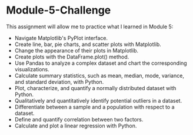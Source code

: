 # Module-5-Challenge
 This assignment will allow me to practice what I learned in Module 5:
 
 * Navigate Matplotlib's PyPlot interface.
 * Create line, bar, pie charts, and scatter plots with Matplotlib.
 * Change the appearance of their plots in Matplotlib.
 * Create plots with the DataFrame.plot() method.
 * Use Pandas to analyze a complex dataset and chart the corresponding visualizations.
 * Calculate summary statistics, such as mean, median, mode, variance, and standard deviation, with Python.
 * Plot, characterize, and quantify a normally distributed dataset with Python.
 * Qualitatively and quantitatively identify potential outliers in a dataset.
 * Differentiate between a sample and a population with respect to a dataset.
 * Define and quantify correlation between two factors.
 * Calculate and plot a linear regression with Python.
